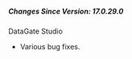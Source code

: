 ﻿<h5 id="SinceVersion">Changes Since Version: 17.0.29.0</h5>

<span class="changeNoteHeading">DataGate Studio</span>
<ul>
    <li>Various bug fixes.</li>
</ul>